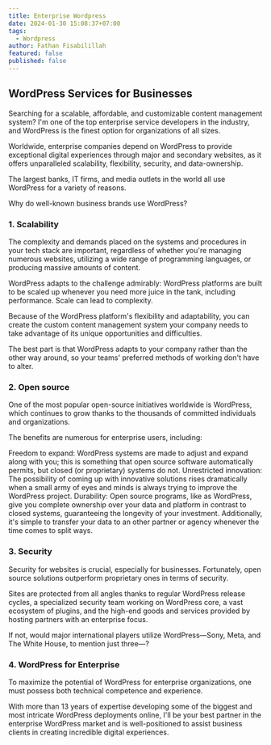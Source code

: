 ```yaml
---
title: Enterprise Wordpress
date: 2024-01-30 15:08:37+07:00
tags:
  - Wordpress
author: Fathan Fisabilillah
featured: false
published: false
---
```

## **WordPress Services for Businesses**

Searching for a scalable, affordable, and customizable content management system? I'm one of the top enterprise service developers in the industry, and WordPress is the finest option for organizations of all sizes.

Worldwide, enterprise companies depend on WordPress to provide exceptional digital experiences through major and secondary websites, as it offers unparalleled scalability, flexibility, security, and data-ownership.

The largest banks, IT firms, and media outlets in the world all use WordPress for a variety of reasons.

Why do well-known business brands use WordPress?

### 1. Scalability

The complexity and demands placed on the systems and procedures in your tech stack are important, regardless of whether you're managing numerous websites, utilizing a wide range of programming languages, or producing massive amounts of content.

WordPress adapts to the challenge admirably: WordPress platforms are built to be scaled up whenever you need more juice in the tank, including performance. Scale can lead to complexity.

Because of the WordPress platform's flexibility and adaptability, you can create the custom content management system your company needs to take advantage of its unique opportunities and difficulties.

The best part is that WordPress adapts to your company rather than the other way around, so your teams' preferred methods of working don't have to alter.

### 2. Open source

One of the most popular open-source initiatives worldwide is WordPress, which continues to grow thanks to the thousands of committed individuals and organizations.

The benefits are numerous for enterprise users, including:

Freedom to expand: WordPress systems are made to adjust and expand along with you; this is something that open source software automatically permits, but closed (or proprietary) systems do not.
Unrestricted innovation: The possibility of coming up with innovative solutions rises dramatically when a small army of eyes and minds is always trying to improve the WordPress project.
Durability: Open source programs, like as WordPress, give you complete ownership over your data and platform in contrast to closed systems, guaranteeing the longevity of your investment. Additionally, it's simple to transfer your data to an other partner or agency whenever the time comes to split ways.

### 3. Security

Security for websites is crucial, especially for businesses. Fortunately, open source solutions outperform proprietary ones in terms of security.

Sites are protected from all angles thanks to regular WordPress release cycles, a specialized security team working on WordPress core, a vast ecosystem of plugins, and the high-end goods and services provided by hosting partners with an enterprise focus.

If not, would major international players utilize WordPress—Sony, Meta, and The White House, to mention just three—?

### 4. WordPress for Enterprise

To maximize the potential of WordPress for enterprise organizations, one must possess both technical competence and experience.

With more than 13 years of expertise developing some of the biggest and most intricate WordPress deployments online, I'll be your best partner in the enterprise WordPress market and is well-positioned to assist business clients in creating incredible digital experiences.